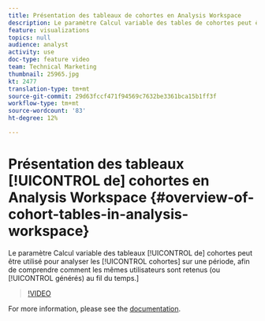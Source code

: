 ```yaml
---
title: Présentation des tableaux de cohortes en Analysis Workspace
description: Le paramètre Calcul variable des tables de cohortes peut être utilisé pour analyser les cohortes sur une période donnée, afin de comprendre comment les mêmes utilisateurs sont retenus (ou générés) au fil du temps.
feature: visualizations
topics: null
audience: analyst
activity: use
doc-type: feature video
team: Technical Marketing
thumbnail: 25965.jpg
kt: 2477
translation-type: tm+mt
source-git-commit: 29d63fccf471f94569c7632be3361bca15b1ff3f
workflow-type: tm+mt
source-wordcount: '83'
ht-degree: 12%

---
```



# Présentation des tableaux [!UICONTROL de] cohortes en Analysis Workspace {#overview-of-cohort-tables-in-analysis-workspace}

Le paramètre Calcul  variable des tableaux [!UICONTROL de] cohortes peut être utilisé pour analyser les [!UICONTROL cohortes] sur une période, afin de comprendre comment les mêmes utilisateurs sont retenus (ou [!UICONTROL générés) au fil du temps.]

>[!VIDEO](https://video.tv.adobe.com/v/25965/?quality=12)

For more information, please see the [documentation](https://marketing.adobe.com/resources/help/fr_FR/analytics/analysis-workspace/cohort_analysis.html).
